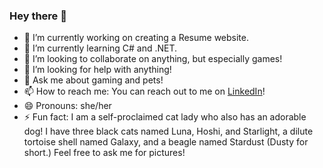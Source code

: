 ### Hey there 👋


- 🔭 I’m currently working on creating a Resume website.
- 🌱 I’m currently learning C# and .NET.
- 👯 I’m looking to collaborate on anything, but especially games!
- 🤔 I’m looking for help with anything!
- 💬 Ask me about gaming and pets!
- 📫 How to reach me: You can reach out to me on <a href="https://linkedin.com/in/bhornbuckle">LinkedIn</a>!
- 😄 Pronouns: she/her
- ⚡ Fun fact: I am a self-proclaimed cat lady who also has an adorable dog! I have three black cats named Luna, Hoshi, and Starlight, a dilute tortoise shell named Galaxy, and a beagle named Stardust (Dusty for short.) Feel free to ask me for pictures!
